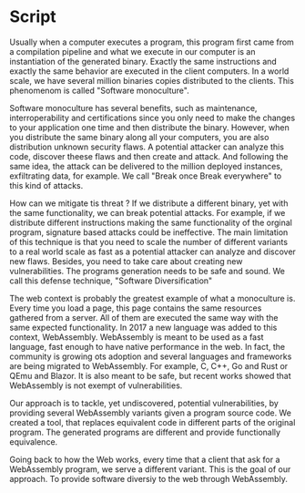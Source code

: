 # Script

  

Usually when a computer executes a program, this program first came from a compilation pipeline and what we execute in our computer is an instantiation of the generated binary. Exactly the same instructions and exactly the same behavior are executed in the client computers. In a world scale, we have several million binaries copies distributed to the clients. This phenomenom is called "Software monoculture".



Software monoculture has several benefits, such as maintenance, interroperability and certifications since you only need to make the changes to your application one time and then distribute the binary. However, when you distribute the same binary along all your computers, you are also distribution unknown security flaws. A potential attacker can analyze this code, discover theese flaws and then create and attack. And following the same idea, the attack can be delivered to the million deployed instances, exfiltrating data, for example. We call "Break once Break everywhere" to this kind of attacks.



How can we mitigate tis threat ? If we distribute a different binary, yet with the same functionality, we can break potential attacks. For example, if we distribute different instructions making the same functionality of the orginal program, signature based attacks could be ineffective. The main limitation of this technique is that you need to scale the number of different variants to a real world scale as fast as a potential attacker can analyze and discover new flaws. Besides, you need to take care about creating new vulnerabilities. The programs generation needs to be safe and sound. We call this defense technique, "Software Diversification"





The web context is probably the greatest example of what a monoculture is. Every time you load a page, this page contains the same resources gathered from a server. All of them are executed the same way with the same expected functionality. In 2017 a new language was added to this context, WebAssembly. WebAssembly is meant to be used as a fast language, fast enough to have native performance in the web. In fact, the community is growing ots adoption and several languages and frameworks are being migrated to WebAssembly. For example, C, C++, Go and Rust or  QEmu and Blazor.  It is also meant to be safe, but recent works showed that WebAssembly is not exempt of vulnerabilities. 



Our approach is to tackle, yet undiscovered, potential vulnerabilities, by providing several WebAssembly variants given a program source code. We created a tool, that replaces equivalent code in different parts of the original program. The generated programs are different and provide functionally equivalence.



Going back to how the Web works, every time that a client that ask for a WebAssembly program, we serve a different variant. This is the goal of our approach. To provide software diversiy to the web through WebAssembly.


